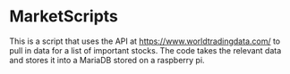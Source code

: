 # MarketScripts
This is a script that uses the API at https://www.worldtradingdata.com/ to pull in data for a list of important stocks. The code takes the relevant data and stores it into a MariaDB stored on a raspberry pi. 
